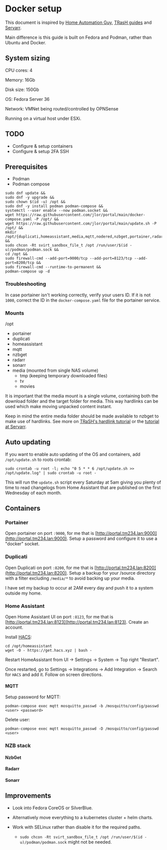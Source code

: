 # Docker setup

This document is inspired by [Home Automation Guy](https://www.homeautomationguy.io/), [TRasH guides](https://trash-guides.info) and [Servarr](https://wiki.servarr.com).

Main difference is this guide is built on Fedora and Podman, rather than Ubuntu and Docker. 

## System sizing
CPU cores: 4

Memory: 16Gb

Disk size: 150Gb

OS: Fedora Server 36

Network: VMNet being routed/controlled by OPNSense

Running on a virtual host under ESXi.

## TODO
- Configure & setup containers
- Configure & setup 2FA SSH

## Prerequisites
- Podman
- Podman compose


```
sudo dnf update && 
sudo dnf -y upgrade &&
sudo chown $(id -u) /opt &&
sudo dnf -y install podman podman-compose &&
systemctl --user enable --now podman.socket &&
wget https://raw.githubusercontent.com/jlor/portal/main/docker-compose.yaml -P /opt/ &&
wget https://raw.githubusercontent.com/jlor/portal/main/update.sh -P /opt/ &&
mkdir /opt/{duplicati,homeassistant,media,mqtt,nodered,nzbget,portainer,radarr,sonarr} &&
sudo chcon -Rt svirt_sandbox_file_t /opt /run/user/$(id -u)/podman/podman.sock &&
cd /opt &&
sudo firewall-cmd --add-port=9000/tcp --add-port=8123/tcp --add-port=8200/tcp &&
sudo firewall-cmd --runtime-to-permanent &&
podman-compose up -d
```

### Troubleshooting
In case portainer isn't working correctly, verify your users ID. If it is not `1000`, correct the ID in the `docker-compose.yaml` file for the portainer service.


### Mounts
/opt
  - portainer
  - duplicati
  - homeassistant
  - mqtt
  - nzbget
  - radarr
  - sonarr
  - media (mounted from single NAS volume)
    - tmp (keeping temporary downloaded files)
    - tv
    - movies

It is important that the media mount is a single volume, containing both the download folder and the target folder for media. This way hardlinks can be used which make moving unpacked content instant.

Keep in mind the entire media folder should be made available to nzbget to make use of hardlinks. See more on [TRaSH's hardlink tutorial](https://trash-guides.info/Hardlinks/How-to-setup-for/Docker/) or the [tutorial at Servarr](https://wiki.servarr.com/docker-guide).

## Auto updating
If you want to enable auto updating of the OS and containers, add `/opt/update.sh` to roots crontab:
```
sudo crontab -u root -l; echo "0 5 * * 6 /opt/update.sh >> /opt/update.log" | sudo crontab -u root -
```
This will run the `update.sh` script every Saturday at 5am giving you plenty of time to read changelogs from Home Assistant that are published on the first Wednesday of each month.

## Containers

### Portainer
Open portainer on port `:9000`, for me that is [http://portal.tm234.lan:9000](http://portal.tm234.lan:9000). Setup a password and configure it to use a "docker" socket.


### Duplicati
Open Duplicati on port `:8200`, for me that is [http://portal.tm234.lan:8200](http://portal.tm234.lan:8200). Setup a backup for your /source directory with a filter excluding `/media/*` to avoid backing up your media.

I have set my backup to occur at 2AM every day and push it to a system outside my home.


### Home Assistant
Open Home Assistant UI on port `:8123`, for me that is [http://portal.tm234.lan:8123](http://portal.tm234.lan:8123). Create an account.

Install [HACS](https://hacs.xyz/docs/setup/download):
```
cd /opt/homeassistant
wget -O - https://get.hacs.xyz | bash -
```

Restart HomeAssistant from UI -> Settings -> System -> Top right "Restart".

Once restarted, go to Settings -> Integrations -> Add Integration -> Search for `HACS` and add it. Follow on screen directions.

#### MQTT
Setup password for MQTT:
```
podman-compose exec mqtt mosquitto_passwd -b /mosquitto/config/passwd <user> <password>
```

Delete user: 
```
podman-compose exec mqtt mosquitto_passwd -D /mosquitto/config/passwd <user>
```

### NZB stack

#### NzbGet

#### Radarr

#### Sonarr

## Improvements
- Look into Fedora CoreOS or SilverBlue.

- Alternatively move everything to a kubernetes cluster + helm charts.

- Work with SELinux rather than disable it for the required paths.

  - `sudo chcon -Rt svirt_sandbox_file_t /opt /run/user/$(id -u)/podman/podman.sock` might not be needed.